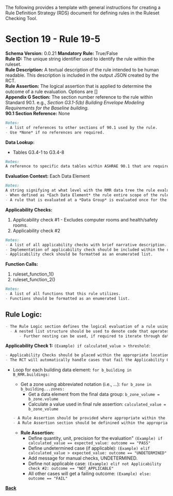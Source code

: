The following provides a template with general instructions for creating a Rule Definition Strategy (RDS) document for defining rules in the Ruleset Checking Tool.  

# Section 19 - Rule 19-5
**Schema Version:** 0.0.21
**Mandatory Rule:** True/False  
**Rule ID:** The unique string identifier used to identify the rule within the ruleset.  
**Rule Description:** A textual description of the rule intended to be human readable. This description is included in the output JSON created by the RCT.  
**Rule Assertion:** The logical assertion that is applied to determine the outcome of a rule evaluation. Options are []   
**Appendix G Section:** The section number reference to the rule within Standard 90.1. e.g., *Section G3.1-5(b) Building Envelope Modeling Requirements for the Baseline building.*    
**90.1 Section Reference:** None

```markdown
Notes:
- A list of references to other sections of 90.1 used by the rule.
- Use *None* if no references are required. 
```

**Data Lookup:** 
- Tables G3.4-1 to G3.4-8

```markdown
Notes:
A reference to specific data tables within ASHRAE 90.1 that are required for the rule evaluation.  
```

**Evaluation Context:** Each Data Element

```markdown
Notes:
A string signifying at what level with the RMR data tree the rule evaluation must occur. Options are *Each Data Element* and *Data Group*. 
- When defined as *Each Data Element* the rule entire scope of the rule evaluation occurs at each data element in the defined group. This implies a separate applicability check, manual check, and rule assertion for each data element. An individual output is written for each data element within the group.
- A rule that is evaluated at a *Data Group* is evaluated once for the relevant data group. This type of evaluation usually involves aggregating or calculating values up to the data group level prior to applying the assertion. A single output is written for the entire data group evaluation.  
```

**Applicability Checks:**
1. Applicability check #1 - Excludes computer rooms and health/safety rooms.
2. Applicability check #2

```markdown
Notes:
- A list of all applicability checks with brief narrative description.  
- Implementation of applicability check should be included within the rule logic section of the RDS.
- Applicability check should be formatted as an enumerated list.
```

**Function Calls:**  
1. ruleset_function_1() 
2. ruleset_function_2()

```markdown
Notes:
- A list of all functions that this rule utilizes.  
- Functions should be formatted as an enumerated list.
```

## Rule Logic:
  ```markdown
- The Rule Logic section defines the logical evaluation of a rule using pseudocode. This description is used to develop the Rule Definition code in the RCT representing the rule.  
    - A nested list structure should be used to denote code that operates iteratively, such as within a For Loop.
        - Further nesting can be used, if required to iterate through data elements in the RMR file.
```

**Applicability Check 1:** `(Example) if calculated_value > threshold:`  
    
```markdown
- Applicability Checks should be placed within the appropriate location of the code structure. These checks should be written to affirm whether a rule is applicable to a data element or data group. More than one Applicability Checks may be used, if necessary. 
- The RCT will automatically handle cases that fail the Applicability Checks by outputting a *NOT_APPLICABLE* outcome. No additional description in the RDS is required for cases failing Applicability Checks.
```

- Loop for each building data element: `for b_building in B_RMR.buildings:`
    - Get a zone using abbreviated notation (i.e., ...): `for b_zone in b_building...zones:`
        - Get a data element from the final data group: `b_zone_volume = b_zone.volume`
        - Calculate a value used in final rule assertion: `calculated_value = b_zone_volume`

    ```markdown
    - A Rule Assertion should be provided where appropriate within the code structure. The Rule Assertion should be a simple logical evaluation that is used to determine one of the four possible outcomes for a Rule Evaluation. Examples of possible Rule Assertion outcomes are: *PASS*, *FAIL*, *UNDETERMINED* 
    - A Rule Assertion section should be definined within the appropriate level of the code structure, so that the rule can be evaluated for each relevant data element in the RMR.
    ```  
    - **Rule Assertion:** 
        - Define quantity, unit, precision for the evaluation" `(Example) if calculated_value == expected_value: outcome == "PASS"`
        - Define undetermined case (if applicable): `(Example) elif calculated_value > expected_value: outcome == "UNDETERMINED"` 
        - Add message for manual checks, UNDETERMINED.
        - Define not applicable case: `(Example) elif not Applicability check #2: outcome == "NOT_APPLICABLE"`
        - All other cases will get a failing outcome: `(Example) else: outcome == "FAIL"`   

**[Back](_toc.md)**